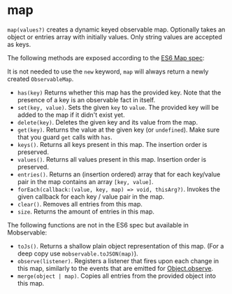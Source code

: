 # map

`map(values?)` creates a dynamic keyed observable map. Optionally takes an object or entries array with initially values.
Only string values are accepted as keys.

The following methods are exposed according to the [ES6 Map spec](https://developer.mozilla.org/en-US/docs/Web/JavaScript/Reference/Global_Objects/Map):

It is not needed to use the `new` keyword, `map` will always return a newly created `ObservableMap`.

* `has(key)` Returns whether this map has the provided key. Note that the presence of a key is an observable fact in itself.
* `set(key, value)`. Sets the given `key` to `value`. The provided key will be added to the map if it didn't exist yet.
* `delete(key)`. Deletes the given key and its value from the map.
* `get(key)`. Returns the value at the given key (or `undefined`). Make sure that you guard `get` calls with `has`.
* `keys()`. Returns all keys present in this map. The insertion order is preserved.
* `values()`. Returns all values present in this map. Insertion order is preserved.
* `entries()`. Returns an (insertion ordered) array that for each key/value pair in the map contains an array `[key, value]`.
* `forEach(callback:(value, key, map) => void, thisArg?)`. Invokes the given callback for each key / value pair in the map.
* `clear()`. Removes all entries from this map.
* `size`. Returns the amount of entries in this map.

The following functions are not in the ES6 spec but available in Mobservable:
* `toJs()`. Returns a shallow plain object representation of this map. (For a deep copy use `mobservable.toJSON(map)`). 
* `observe(listener)`. Registers a listener that fires upon each change in this map, similarly to the events that are emitted for [Object.observe](https://developer.mozilla.org/en-US/docs/Web/JavaScript/Reference/Global_Objects/Object/observe).
* `merge(object | map)`. Copies all entries from the provided object into this map.